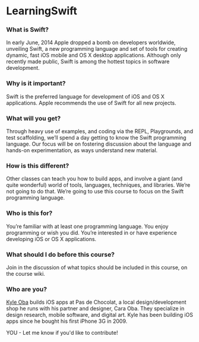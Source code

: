 # LearningSwift

### What is Swift?
In early June, 2014 Apple dropped a bomb on developers worldwide, unveiling Swift, a new programming language and set of tools for creating dynamic, fast iOS mobile and OS X desktop applications. Although only recently made public, Swift is among the hottest topics in software development.

### Why is it important?
Swift is the preferred language for development of iOS and OS X applications. Apple recommends the use of Swift for all new projects.


### What will you get?
Through heavy use of examples, and coding via the REPL, Playgrounds, and test scaffolding, we’ll spend a day getting to know the Swift programming language. Our focus will be on fostering discussion about the language and hands-on experimentation, as ways understand new material.


### How is this different?
Other classes can teach you how to build apps, and involve a giant (and quite wonderful) world of tools, languages, techniques, and libraries. We’re not going to do that. We’re going to use this course to focus on the Swift programming language.

### Who is this for?
You’re familiar with at least one programming language. You enjoy programming or wish you did. You’re interested in or have experience developing iOS or OS X applications.


### What should I do before this course?
Join in the discussion of what topics should be included in this course, on the course wiki.


### Who are you?
[Kyle Oba](https://twitter.com/mudphone) builds iOS apps at Pas de Chocolat, a local design/development shop he runs with his partner and designer, Cara Oba. They specialize in design research, mobile software, and digital art. Kyle has been building iOS apps since he bought his first iPhone 3G in 2009.

YOU - Let me know if you'd like to contribute!
